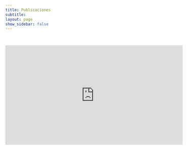 ```yaml
---
title: Publicaciones
subtitle:
layout: page
show_sidebar: false
---
```



<script src="https://cdn.jsdelivr.net/npm/publicalbum@latest/embed-ui.min.js" async></script>
<div class="pa-gallery-player-widget" style="width:100%; height:480px; display:none;"
  data-link="https://photos.app.goo.gl/9K7Pj8J85HqZke9b9"
  data-title="CONFEORG: Pereira 2019"
  data-description="15 new photos added to shared album">
  <object data="https://lh3.googleusercontent.com/BHb_WiNwxo_3dA749e8XzmbQ_wfsYEAVwq6BhaydUfhKIetuu0WSTLLTPAOeXVwAZn7q6rHHte1XWDUIRvhrxOeHEdkF1H5r-Zc3_QhcLm3wj-_L7kEhqnP26sCIWTIJcOh3i8_x=w1920-h1080"></object>
  <object data="https://lh3.googleusercontent.com/xmGcHE9mPf6EdN7i0rxzxoDucPN783jgYOjsFMNbG0YsNoryke2EsZjBnLvclWuPgRveN9N4kJUQh6BZAa_XxCi9cxwe1w9fjJLJVRrn4bjb-gA56QHk9ZW7HnkET3brnOsgiN4S=w1920-h1080"></object>
  <object data="https://lh3.googleusercontent.com/pqw5y0P8Gi_76tK0fmv-7ZZU0ssYWBCQhn_Son8wtEmO1796WfKDvkxDp1x41QhKY3zZ_yHevWHCpTQoj_DPX4JEBJD6uMTvd0qoKK5T0C7n4fHkQQivs1nt6KhsESoAEbun022d=w1920-h1080"></object>
  <object data="https://lh3.googleusercontent.com/dqu1mjpfXbY7nUe0GBLGxlxuUhjdZkLdco3MK4ARz9ACLWzZdUrGQQcTDw3N4-bKsf2_xv9dsm_AXmRVu6LvswvRR3GIHpiRUdTV2X4Zgfj213rb_KZA8hRR96KhFtTgEAIBX7n9=w1920-h1080"></object>
  <object data="https://lh3.googleusercontent.com/-H5Udm-qEJmFVEVEmHORg4cCIy1DDM6gysog0u9ZO1PssoiO31P0VQiFnClWIi_Fi7bNDoDZHIbae0sFREq6MlpcpLwpp7U6uXZ7TsiOtkLRaifBXwXs4AbksX38Y3qwn20MXft1=w1920-h1080"></object>
  <object data="https://lh3.googleusercontent.com/r_kLCYfB291vYSvmnoMSRBvEHBcqXhGS_mALrbP1j13BynTl7LZNXDRqd0Mx9E-g_ymhaiyq4-S0NbFZu7p1YuUCEgyRPbM7cePVHsrUtql9VN8-fdXafq-A1ed_6TuZkLKwUjuD=w1920-h1080"></object>
  <object data="https://lh3.googleusercontent.com/q5nOtoGfKs3rMYufcFF2G93ccoVXIkcaArPnLdSSenk3gAj_kL-i0bC0ZFfy5hoL-iYKNCvdkHFeOKTQvBhowZSoysbTz24L28MTwAmk6mJEaP-Rt9rLzDWqGfzeYTPxPw4XZ0Kq=w1920-h1080"></object>
  <object data="https://lh3.googleusercontent.com/wTpRQf3ZTMe8nIlKwgnklVll-zLCdraLHKvyaz3JS0lENaR_yHtlmf7vDPzx74SG3i0mjOcvKzsXanZSIpwpvUktlAo7eKXvz6bnNL5bPcMj4BePfwXHDAHJtvs67taYKhSFRc2S=w1920-h1080"></object>
  <object data="https://lh3.googleusercontent.com/AydjIal8yUhhKP7SzWmYb4GcTwIamVE9MAM2ZIluBr5dEk6n2R1qsFtg7ycsWKdpBHCgDlHjAcjeKuK5iT64EDR0Mohj8xenjOPMdsa-3w1tcDnDtH5W4wz-aR4uIQ07dyb1R2Fo=w1920-h1080"></object>
  <object data="https://lh3.googleusercontent.com/dJAllJmhMJ4CwDZQju3EAyMSnoCtb3fjJaMYCXH0ykJNomg70b4F-qh_aZ_KUCIfiEIZWxMyWvBcrx1BM1kBBsq9Aa52iDsLJ0WgCV4IkAA4-a7eRlQmwAJhluTn017n55wBeK2y=w1920-h1080"></object>
  <object data="https://lh3.googleusercontent.com/0muVHTGpx06vp1QzocKluRNhLnD-pHjJAAAMxUOwxsBG-HgLYi3m6QjOVuoAHrRY15WIInoPw_4FYsTJ37cT9s8xokjewFsB0nzObCkPmnQDczZpp60GunFcG0vOVxEiFXhjN5Zd=w1920-h1080"></object>
  <object data="https://lh3.googleusercontent.com/oiyNjGfCn8k9QbbqhoGbuIzbrqtVrHmxqL-JiaMB2acs374GbO-slQWPg6yyhrUN4Pl6B7rpD3CV6Ng2CGA52A6_AkAEGIfBKpbeXwX4HoMYRaW_Z1NIKxs5sP8LnWFZVD1iki3T=w1920-h1080"></object>
  <object data="https://lh3.googleusercontent.com/8NlF2it6Iy51-31m30I1uf2ynEfzJSlhKe_o_HlnSI-KHcMxWhFjTMla9_L1qoxcaotBGzU6cYuo4s-sqcgq-IkWI5I7GLUBstiK9gqNkgiYNHqSLP21l8F50rLACdLImORYrfeq=w1920-h1080"></object>
  <object data="https://lh3.googleusercontent.com/prRgrNrYlSB3UVXatVNEWSQ03WqpaO-YXUJKzNSHc5njnBkQeU6MmEhCCCNxhQ6XppooT3hnRf0QpfdwnOxfJotVkIIP5NeRfWyveTc2W6PxWt2lUX9-pIvq26t4_N8vaquCGCI_=w1920-h1080"></object>
  <object data="https://lh3.googleusercontent.com/pPYYoRW38kERivrg0B5BEvoCo1tXPKpSOmynKSTJufe6vR-bwgYZNncMrieg2XR5tCCPOXn4rM5PymHAYOWMf1GsEvYNCpv4W3YciO_LPcDQeiwxD_H7iwLlESi85E-rOX_P3Xkq=w1920-h1080"></object>
</div>

&nbsp; 

<div style="text-align: center;"> <iframe width="560" height="315" src="https://www.youtube.com/embed/dN0lWU91JSA" frameborder="0" allow="accelerometer; autoplay; encrypted-media; gyroscope; picture-in-picture" allowfullscreen></iframe>